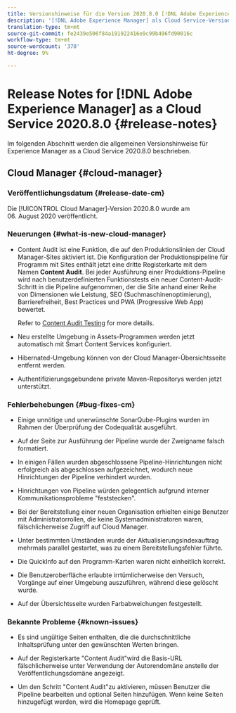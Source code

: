 ```yaml
---
title: Versionshinweise für die Version 2020.8.0 [!DNL Adobe Experience Manager] von als Cloud Service.
description: '[!DNL Adobe Experience Manager] als Cloud Service-Versionshinweise für 2020.8.0.'
translation-type: tm+mt
source-git-commit: fe2439e506f84a191922416e9c99b496fd90016c
workflow-type: tm+mt
source-wordcount: '370'
ht-degree: 9%

---
```



# Release Notes for [!DNL Adobe Experience Manager] as a Cloud Service 2020.8.0 {#release-notes}

Im folgenden Abschnitt werden die allgemeinen Versionshinweise für Experience Manager as a Cloud Service 2020.8.0 beschrieben.

## Cloud Manager {#cloud-manager}

### Veröffentlichungsdatum {#release-date-cm}

Die [!UICONTROL Cloud Manager]-Version 2020.8.0 wurde am 06. August 2020 veröffentlicht.

### Neuerungen {#what-is-new-cloud-manager}

* Content Audit ist eine Funktion, die auf den Produktionslinien der Cloud Manager-Sites aktiviert ist. Die Konfiguration der Produktionspipeline für Programm mit Sites enthält jetzt eine dritte Registerkarte mit dem Namen **Content Audit**. Bei jeder Ausführung einer Produktions-Pipeline wird nach benutzerdefinierten Funktionstests ein neuer Content-Audit-Schritt in die Pipeline aufgenommen, der die Site anhand einer Reihe von Dimensionen wie Leistung, SEO (Suchmaschinenoptimierung), Barrierefreiheit, Best Practices und PWA (Progressive Web App) bewertet.

   Refer to [Content Audit Testing](/help/implementing/developing/introduction/understand-test-results.md#content-audit-testing) for more details.

* Neu erstellte Umgebung in Assets-Programmen werden jetzt automatisch mit Smart Content Services konfiguriert.

* Hibernated-Umgebung können von der Cloud Manager-Übersichtsseite entfernt werden.

* Authentifizierungsgebundene private Maven-Repositorys werden jetzt unterstützt.

### Fehlerbehebungen {#bug-fixes-cm}

* Einige unnötige und unerwünschte SonarQube-Plugins wurden im Rahmen der Überprüfung der Codequalität ausgeführt.

* Auf der Seite zur Ausführung der Pipeline wurde der Zweigname falsch formatiert.

* In einigen Fällen wurden abgeschlossene Pipeline-Hinrichtungen nicht erfolgreich als abgeschlossen aufgezeichnet, wodurch neue Hinrichtungen der Pipeline verhindert wurden.

* Hinrichtungen von Pipeline würden gelegentlich aufgrund interner Kommunikationsprobleme &quot;feststecken&quot;.

* Bei der Bereitstellung einer neuen Organisation erhielten einige Benutzer mit Administratorrollen, die keine Systemadministratoren waren, fälschlicherweise Zugriff auf Cloud Manager.

* Unter bestimmten Umständen wurde der Aktualisierungsindexauftrag mehrmals parallel gestartet, was zu einem Bereitstellungsfehler führte.

* Die QuickInfo auf den Programm-Karten waren nicht einheitlich korrekt.

* Die Benutzeroberfläche erlaubte irrtümlicherweise den Versuch, Vorgänge auf einer Umgebung auszuführen, während diese gelöscht wurde.

* Auf der Übersichtsseite wurden Farbabweichungen festgestellt.

### Bekannte Probleme {#known-issues}

* Es sind ungültige Seiten enthalten, die die durchschnittliche Inhaltsprüfung unter den gewünschten Werten bringen.

* Auf der Registerkarte &quot;Content Audit&quot;wird die Basis-URL fälschlicherweise unter Verwendung der Autorendomäne anstelle der Veröffentlichungsdomäne angezeigt.

* Um den Schritt &quot;Content Audit&quot;zu aktivieren, müssen Benutzer die Pipeline bearbeiten und optional Seiten hinzufügen. Wenn keine Seiten hinzugefügt werden, wird die Homepage geprüft.

